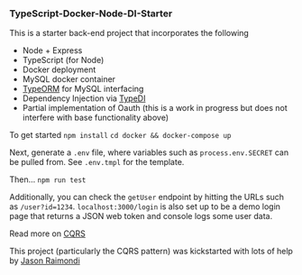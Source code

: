 ### TypeScript-Docker-Node-DI-Starter

This is a starter back-end project that incorporates the following
- Node + Express
- TypeScript (for Node)
- Docker deployment
- MySQL docker container
- [TypeORM](https://github.com/typeorm/typeorm) for MySQL interfacing
- Dependency Injection via [TypeDI](https://github.com/typestack/typedi)
- Partial implementation of Oauth (this is a work in progress but does not interfere with base functionality above)

To get started
`npm install`
`cd docker && docker-compose up`

Next, generate a `.env` file, where variables such as `process.env.SECRET` can be pulled from. See `.env.tmpl` for the template.

Then...
`npm run test`

Additionally, you can check the `getUser` endpoint by hitting the URLs such as `/user?id=1234`. `localhost:3000/login` is also set up to be a demo login page that returns a JSON web token and console logs some user data.

Read more on [CQRS](https://martinfowler.com/bliki/CQRS.html)

This project (particularly the CQRS pattern) was kickstarted with lots of help by [Jason Raimondi](https://github.com/jasonraimondi)

